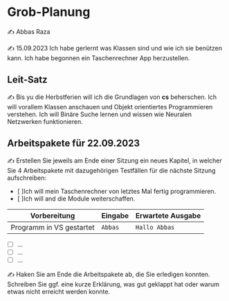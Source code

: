 # Grob-Planung

✍️ Abbas Raza

✍️ 15.09.2023
Ich habe gerlernt was Klassen sind und wie ich sie benützen kann.
Ich habe begonnen ein Taschenrechner App herzustellen.




## Leit-Satz

✍️ Bis yu die Herbstferien will ich die Grundlagen von **cs** beherschen. Ich will vorallem Klassen anschauen und Objekt orientiertes Programmieren verstehen. Ich will Binäre Suche lernen und wissen wie Neuralen Netzwerken funktionieren. 

## Arbeitspakete für 22.09.2023

✍️ Erstellen Sie jeweils am Ende einer Sitzung ein neues Kapitel, in welcher Sie 4 Arbeitspakete mit dazugehörigen Testfällen für die nächste Sitzung aufschreiben:

- [ ]Ich will mein Taschenrechner von letztes Mal fertig programmieren.
- [ ]Ich will and die Module weiterschaffen.


| Vorbereitung             | Eingabe | Erwartete Ausgabe |
| ------------------------ | ------- | ----------------- |
| Programm in VS gestartet | `Abbas`  | `Hallo Abbas`      |

- [ ] ...
- [ ] ...
- [ ] ...

✍️ Haken Sie am Ende die Arbeitspakete ab, die Sie erledigen konnten. Schreiben Sie ggf. eine kurze Erklärung, was gut geklappt hat oder warum etwas nicht erreicht werden konnte.
